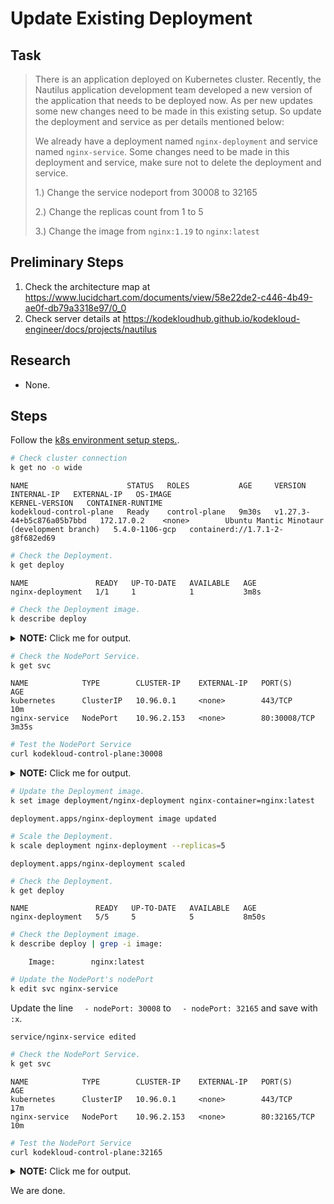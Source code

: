 # Update Existing Deployment

## Task

> There is an application deployed on Kubernetes cluster. Recently, the Nautilus application development team developed a new version of the application that needs to be deployed now. As per new updates some new changes need to be made in this existing setup. So update the deployment and service as per details mentioned below:
>
> We already have a deployment named `nginx-deployment` and service named `nginx-service`. Some changes need to be made in this deployment and service, make sure not to delete the deployment and service.
>
> 1.) Change the service nodeport from 30008 to 32165
>
> 2.) Change the replicas count from 1 to 5
>
> 3.) Change the image from `nginx:1.19` to `nginx:latest`

## Preliminary Steps

1. Check the architecture map at <https://www.lucidchart.com/documents/view/58e22de2-c446-4b49-ae0f-db79a3318e97/0_0>
2. Check server details at <https://kodekloudhub.github.io/kodekloud-engineer/docs/projects/nautilus>

## Research

* None.

## Steps

Follow the [k8s environment setup steps.](setup-k8s-env.md).

```bash
# Check cluster connection
k get no -o wide
```

```
NAME                      STATUS   ROLES           AGE     VERSION                     INTERNAL-IP   EXTERNAL-IP   OS-IMAGE                                      KERNEL-VERSION   CONTAINER-RUNTIME
kodekloud-control-plane   Ready    control-plane   9m30s   v1.27.3-44+b5c876a05b7bbd   172.17.0.2    <none>        Ubuntu Mantic Minotaur (development branch)   5.4.0-1106-gcp   containerd://1.7.1-2-g8f682ed69
```

```bash
# Check the Deployment.
k get deploy
```

```
NAME               READY   UP-TO-DATE   AVAILABLE   AGE
nginx-deployment   1/1     1            1           3m8s
```

```bash
# Check the Deployment image.
k describe deploy
```

<details>
  <summary><b>NOTE:</b> Click me for output.</summary>

```
Name:                   nginx-deployment
Namespace:              default
CreationTimestamp:      Wed, 06 Sep 2023 08:08:01 +0000
Labels:                 app=nginx-app
                        type=front-end
Annotations:            deployment.kubernetes.io/revision: 1
Selector:               app=nginx-app
Replicas:               1 desired | 1 updated | 1 total | 1 available | 0 unavailable
StrategyType:           RollingUpdate
MinReadySeconds:        0
RollingUpdateStrategy:  25% max unavailable, 25% max surge
Pod Template:
  Labels:  app=nginx-app
  Containers:
   nginx-container:
    Image:        nginx:1.19
    Port:         <none>
    Host Port:    <none>
    Environment:  <none>
    Mounts:       <none>
  Volumes:        <none>
Conditions:
  Type           Status  Reason
  ----           ------  ------
  Available      True    MinimumReplicasAvailable
  Progressing    True    NewReplicaSetAvailable
OldReplicaSets:  <none>
NewReplicaSet:   nginx-deployment-dc49f85cc (1/1 replicas created)
Events:
  Type    Reason             Age   From                   Message
  ----    ------             ----  ----                   -------
  Normal  ScalingReplicaSet  7m    deployment-controller  Scaled up replica set nginx-deployment-dc49f85cc to 1
```

</details>

```bash
# Check the NodePort Service.
k get svc
```

```
NAME            TYPE        CLUSTER-IP    EXTERNAL-IP   PORT(S)        AGE
kubernetes      ClusterIP   10.96.0.1     <none>        443/TCP        10m
nginx-service   NodePort    10.96.2.153   <none>        80:30008/TCP   3m35s
```

```bash
# Test the NodePort Service
curl kodekloud-control-plane:30008
```

<details>
  <summary><b>NOTE:</b> Click me for output.</summary>

```html
<!DOCTYPE html>
<html>
<head>
<title>Welcome to nginx!</title>
<style>
    body {
        width: 35em;
        margin: 0 auto;
        font-family: Tahoma, Verdana, Arial, sans-serif;
    }
</style>
</head>
<body>
<h1>Welcome to nginx!</h1>
<p>If you see this page, the nginx web server is successfully installed and
working. Further configuration is required.</p>

<p>For online documentation and support please refer to
<a href="http://nginx.org/">nginx.org</a>.<br/>
Commercial support is available at
<a href="http://nginx.com/">nginx.com</a>.</p>

<p><em>Thank you for using nginx.</em></p>
</body>
</html>
```

</details>

```bash
# Update the Deployment image.
k set image deployment/nginx-deployment nginx-container=nginx:latest
```

```
deployment.apps/nginx-deployment image updated
```

```bash
# Scale the Deployment.
k scale deployment nginx-deployment --replicas=5
```

```
deployment.apps/nginx-deployment scaled
```

```bash
# Check the Deployment.
k get deploy
```

```
NAME               READY   UP-TO-DATE   AVAILABLE   AGE
nginx-deployment   5/5     5            5           8m50s
```

```bash
# Check the Deployment image.
k describe deploy | grep -i image:
```

```
    Image:        nginx:latest
```

```bash
# Update the NodePort's nodePort
k edit svc nginx-service
```

Update the line `  - nodePort: 30008` to `  - nodePort: 32165` and save with `:x`.

```
service/nginx-service edited
```

```bash
# Check the NodePort Service.
k get svc
```

```
NAME            TYPE        CLUSTER-IP    EXTERNAL-IP   PORT(S)        AGE
kubernetes      ClusterIP   10.96.0.1     <none>        443/TCP        17m
nginx-service   NodePort    10.96.2.153   <none>        80:32165/TCP   10m
```

```bash
# Test the NodePort Service
curl kodekloud-control-plane:32165
```

<details>
  <summary><b>NOTE:</b> Click me for output.</summary>

```html
<!DOCTYPE html>
<html>
<head>
<title>Welcome to nginx!</title>
<style>
html { color-scheme: light dark; }
body { width: 35em; margin: 0 auto;
font-family: Tahoma, Verdana, Arial, sans-serif; }
</style>
</head>
<body>
<h1>Welcome to nginx!</h1>
<p>If you see this page, the nginx web server is successfully installed and
working. Further configuration is required.</p>

<p>For online documentation and support please refer to
<a href="http://nginx.org/">nginx.org</a>.<br/>
Commercial support is available at
<a href="http://nginx.com/">nginx.com</a>.</p>

<p><em>Thank you for using nginx.</em></p>
</body>
</html>
```

</details>

We are done.

